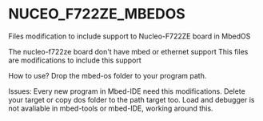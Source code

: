 # NUCEO_F722ZE_MBEDOS
Files modification to include support to Nucleo-F722ZE board in MbedOS

The nucleo-f722ze board don't have mbed or ethernet support
This files are modifications to include this support

How to use?
 Drop the mbed-os folder to your program path.

Issues:
 Every new program in Mbed-IDE need this modifications.
 Delete your target or copy dos folder to the path target too.
 Load and debugger is not avaliable in mbed-tools or mbed-IDE, working around this.
